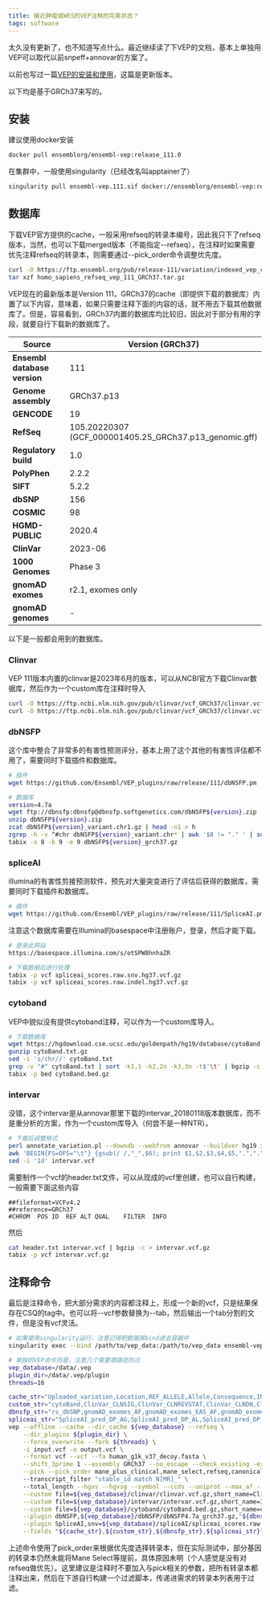 ```yaml
---
title: 接近肿瘤或WES的VEP注释的完美状态？
tags: software
---
```




太久没有更新了，也不知道写点什么。最近继续读了下VEP的文档，基本上单独用VEP可以取代以前snpeff+annovar的方案了。

以前也写过一篇[VEP的安装和使用](https://pzweuj.github.io/2022/05/30/VEP.html)，这篇是更新版本。

以下均是基于GRCh37来写的。



## 安装

建议使用docker安装
```bash
docker pull ensemblorg/ensembl-vep:release_111.0
```

在集群中，一般使用singularity（已经改名叫apptainer了）
```bash
singularity pull ensembl-vep.111.sif docker://ensemblorg/ensembl-vep:release_111.0
```



## 数据库

下载VEP官方提供的cache，一般采用refseq的转录本编号，因此我只下了refseq版本，当然，也可以下载merged版本（不能指定--refseq），在注释时如果需要优先注释refseq的转录本，则需要通过--pick_order命令调整优先度。
```bash
curl -O https://ftp.ensembl.org/pub/release-111/variation/indexed_vep_cache/homo_sapiens_refseq_vep_111_GRCh37.tar.gz
tar xzf homo_sapiens_refseq_vep_111_GRCh37.tar.gz
```



VEP现在的最新版本是Version 111，GRCh37的cache（即提供下载的数据库）内置了以下内容，意味着，如果只需要注释下面的内容的话，就不用去下载其他数据库了。但是，容易看到，GRCh37内置的数据库均比较旧，因此对于部分有用的字段，就要自行下载新的数据库了。

| **Source**                   | Version (GRCh37)                                           |
| ---------------------------- | ---------------------------------------------------------- |
| **Ensembl database version** | 111                                                        |
| **Genome assembly**          | GRCh37.p13                                                 |
| **GENCODE**                  | 19                                                         |
| **RefSeq**                   | 105.20220307<br/>(GCF_000001405.25_GRCh37.p13_genomic.gff) |
| **Regulatory build**         | 1.0                                                        |
| **PolyPhen**                 | 2.2.2                                                      |
| **SIFT**                     | 5.2.2                                                      |
| **dbSNP**                    | 156                                                        |
| **COSMIC**                   | 98                                                         |
| **HGMD-PUBLIC**              | 2020.4                                                     |
| **ClinVar**                  | 2023-06                                                    |
| **1000 Genomes**             | Phase 3                                                    |
| **gnomAD exomes**            | r2.1, exomes only                                          |
| **gnomAD genomes**           | -                                                          |

以下是一般都会用到的数据库。

### Clinvar
VEP 111版本内置的clinvar是2023年6月的版本，可以从NCBI官方下载Clinvar数据库，然后作为一个custom库在注释时导入
```bash
curl -O https://ftp.ncbi.nlm.nih.gov/pub/clinvar/vcf_GRCh37/clinvar.vcf.gz
curl -O https://ftp.ncbi.nlm.nih.gov/pub/clinvar/vcf_GRCh37/clinvar.vcf.gz.tbi
```

### dbNSFP
这个库中整合了非常多的有害性预测评分，基本上用了这个其他的有害性评估都不用了，需要同时下载插件和数据库。

```bash
# 插件
wget https://github.com/Ensembl/VEP_plugins/raw/release/111/dbNSFP.pm

# 数据库
version=4.7a
wget ftp://dbnsfp:dbnsfp@dbnsfp.softgenetics.com/dbNSFP${version}.zip
unzip dbNSFP${version}.zip
zcat dbNSFP${version}_variant.chr1.gz | head -n1 > h
zgrep -h -v ^#chr dbNSFP${version}_variant.chr* | awk '$8 != "." ' | sort -k8,8 -k9,9n - | cat h - | bgzip -c > dbNSFP${version}_grch37.gz
tabix -s 8 -b 9 -e 9 dbNSFP${version}_grch37.gz
```

### spliceAI
illumina的有害性剪接预测软件，预先对大量突变进行了评估后获得的数据库，需要同时下载插件和数据库。

```bash
# 插件
wget https://github.com/Ensembl/VEP_plugins/raw/release/111/SpliceAI.pm
```

注意这个数据库需要在Illumina的basespace中注册账户，登录，然后才能下载。

```bash
# 登录此网站
https://basespace.illumina.com/s/otSPW8hnhaZR

# 下载数据后进行处理
tabix -p vcf spliceai_scores.raw.snv.hg37.vcf.gz
tabix -p vcf spliceai_scores.raw.indel.hg37.vcf.gz
```



### cytoband

VEP中貌似没有提供cytoband注释，可以作为一个custom库导入。
```bash
# 下载数据库
wget https://hgdownload.cse.ucsc.edu/goldenpath/hg19/database/cytoBand.txt.gz
gunzip cytoBand.txt.gz
sed -i 's/chr//' cytoBand.txt
grep -v "#" cytoBand.txt | sort -k1,1 -k2,2n -k3,3n -t$'\t' | bgzip -c > cytoBand.bed.gz
tabix -p bed cytoBand.bed.gz
```

### intervar
没错，这个intervar是从annovar那里下载的intervar_20180118版本数据库，而不是重分析的方案，作为一个custom库导入（何尝不是一种NTR）。

```bash
# 下载后调整格式
perl annotate_variation.pl --downdb --webfrom annovar --buildver hg19 intervar_20180118 /path/to/vep/database
awk 'BEGIN{FS=OFS="\t"} {gsub(/ /,"_",$6); print $1,$2,$3,$4,$5,".",".","Intervar="$6}' hg19_intervar_20180118.txt > intervar.vcf
sed -i '1d' intervar.vcf
```

需要制作一个vcf的header.txt文件，可以从现成的vcf里创建，也可以自行构建，一般需要下面这些内容
```
##fileformat=VCFv4.2
##reference=GRCh37
#CHROM	POS	ID	REF	ALT	QUAL	FILTER	INFO
```
然后
```bash
cat header.txt intervar.vcf | bgzip -c > intervar.vcf.gz
tabix -p vcf intervar.vcf.gz
```


## 注释命令

最后是注释命令，把大部分需求的内容都注释上，形成一个新的vcf，只是结果保存在CSQ的tag中。也可以将--vcf参数替换为--tab，然后输出一个tab分割的文件，但是没有vcf灵活。

```bash
# 如果使用singularity运行，注意记得把数据库bind进去容器中
singularity exec --bind /path/to/vep_data:/path/to/vep_data ensembl-vep.111.sif <command>

# 单独的VEP命令则是，注意几个需要填路径的点
vep_database=/data/.vep
plugin_dir=/data/.vep/plugin
threads=16

cache_str="Uploaded_variation,Location,REF_ALLELE,Allele,Consequence,IMPACT,DOMAINS,Feature,DISTANCE,EXON,INTRON,SYMBOL,STRAND,HGNC_ID,HGVSc,HGVSp,HGVSg,MAX_AF,Protein_position,Amino_acids,Codons,PUBMED,Existing_variation"
custom_str="cytoBand,ClinVar_CLNSIG,ClinVar_CLNREVSTAT,ClinVar_CLNDN,ClinVar_CLNHGVS,InterVar_Intervar"
dbnsfp_str="rs_dbSNP,gnomAD_exomes_AF,gnomAD_exomes_EAS_AF,gnomAD_exomes_POPMAX_AF,gnomAD_exomes_AC,gnomAD_exomes_nhomalt,ExAC_AC,ExAC_EAS_AF,1000Gp3_AF,1000Gp3_EAS_AF,REVEL_score,REVEL_rankscore,M-CAP_score,M-CAP_rankscore,M-CAP_pred,GERP++_RS,GERP++_RS_rankscore,MVP_score,MVP_rankscore,phyloP100way_vertebrate,phyloP100way_vertebrate_rankscore,phyloP470way_mammalian,phyloP470way_mammalian_rankscore"
spliceai_str="SpliceAI_pred_DP_AG,SpliceAI_pred_DP_AL,SpliceAI_pred_DP_DG,SpliceAI_pred_DP_DL,SpliceAI_pred_DS_AG,SpliceAI_pred_DS_AL,SpliceAI_pred_DS_DG,SpliceAI_pred_DS_DL"
vep --offline --cache --dir_cache ${vep_database} --refseq \
    --dir_plugins ${plugin_dir} \
    --force_overwrite --fork ${threads} \
    -i input.vcf -o output.vcf \
    --format vcf --vcf --fa human_g1k_v37_decoy.fasta \
    --shift_3prime 1 --assembly GRCh37 --no_escape --check_existing -exclude_predicted --uploaded_allele --show_ref_allele --numbers --domains \
    --pick --pick_order mane_plus_clinical,mane_select,refseq,canonical,ensembl --pick_allele \                           # 注释所有的转录本需删除这行
    --transcript_filter "stable_id match N[MR]_" \                                                                        # 这行可以在注释merged库时只保留refseq的转录本
    --total_length --hgvs --hgvsg --symbol --ccds --uniprot --max_af --pubmed \
    --custom file=${vep_database}/clinvar/clinvar.vcf.gz,short_name=ClinVar,format=vcf,type=exact,coords=0,fields=CLNSIG%CLNREVSTAT%CLNDN%CLNHGVS \
    --custom file=${vep_database}/intervar/intervar.vcf.gz,short_name=InterVar,format=vcf,type=exact,coords=0,fields=Intervar \
    --custom file=${vep_database}/cytoband/cytoBand.bed.gz,short_name=cytoBand,format=bed,type=overlap,coords=0 \
    --plugin dbNSFP,${vep_database}/dbNSFP/dbNSFP4.7a_grch37.gz,"${dbnsfp_str}" \
    --plugin SpliceAI,snv=${vep_database}/spliceAI/spliceai_scores.raw.snv.hg19.vcf.gz,indel=${vep_database}/spliceAI/spliceai_scores.raw.indel.hg19.vcf.gz,cutoff=0.5 \
    --fields "${cache_str},${custom_str},${dbnsfp_str},${spliceai_str}"
```

上述命令使用了pick_order来根据优先度选择转录本，但在实际测试中，部分基因的转录本仍然未能将Mane Select等提前，具体原因未明（个人感觉是没有对refseq做优先）。这里建议是注释时不要加入与pick相关的参数，把所有转录本都注释出来，然后在下游自行构建一个过滤脚本，传递进需求的转录本列表用于过滤。

